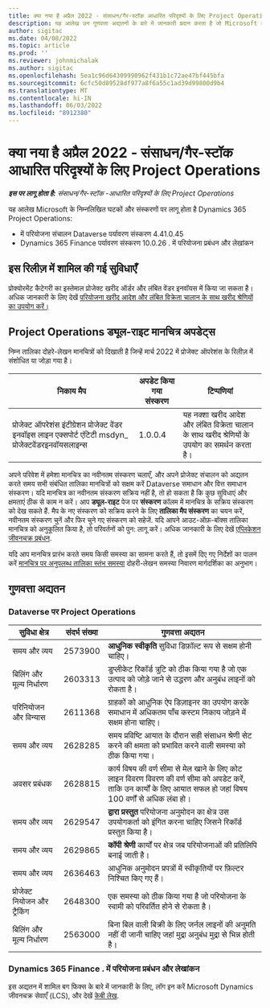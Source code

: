 ```yaml
---
title: क्या नया है अप्रैल 2022 - संसाधन/गैर-स्टॉक आधारित परिदृश्यों के लिए Project Operations
description: यह आलेख उन गुणवत्ता अद्यतनों के बारे में जानकारी प्रदान करता है जो Microsoft के अप्रैल 2022 रिलीज़ में उपलब्ध हैं Dynamics 365 Project Operations संसाधन/गैर-स्टॉक आधारित परिदृश्यों के लिए।
author: sigitac
ms.date: 04/08/2022
ms.topic: article
ms.prod: ''
ms.reviewer: johnmichalak
ms.author: sigitac
ms.openlocfilehash: 5ea1c96d64309990962f431b1c72ae47bf445bfa
ms.sourcegitcommit: 6cfc50d89528df977a8f6a55c1ad39d99800d9b4
ms.translationtype: MT
ms.contentlocale: hi-IN
ms.lasthandoff: 06/03/2022
ms.locfileid: "8912380"
---
```

# <a name="whats-new-april-2022---project-operations-for-resourcenon-stocked-based-scenarios"></a>क्या नया है अप्रैल 2022 - संसाधन/गैर-स्टॉक आधारित परिदृश्यों के लिए Project Operations

_**इस पर लागू होता है:** संसाधन/गैर-स्टॉक -आधारित परिदृश्यों के लिए Project Operations_

यह आलेख Microsoft के निम्नलिखित घटकों और संस्करणों पर लागू होता है Dynamics 365 Project Operations:

- में परियोजना संचालन Dataverse पर्यावरण संस्करण 4.41.0.45
- Dynamics 365 Finance पर्यावरण संस्करण 10.0.26 . में परियोजना प्रबंधन और लेखांकन

## <a name="features-included-in-this-release"></a>इस रिलीज़ में शामिल की गई सुविधाएँ

प्रोक्योरमेंट कैटेगरी का इस्तेमाल प्रोजेक्ट खरीद ऑर्डर और लंबित वेंडर इनवॉयस में किया जा सकता है। अधिक जानकारी के लिए देखें [परियोजना खरीद आदेश और लंबित विक्रेता चालान के साथ खरीद श्रेणियों का उपयोग करें।](configure-procurement-categories.md)

## <a name="project-operations-dual-write-maps-updates"></a>Project Operations ड्यूल-राइट मानचित्र अपडेट्स

निम्न तालिका दोहरे-लेखन मानचित्रों को दिखाती है जिन्हें मार्च 2022 में प्रोजेक्ट ऑपरेशंस के रिलीज़ में संशोधित या जोड़ा गया है।

| निकाय मैप | अपडेट किया गया संस्करण | टिप्पणियां |
| -------------- | ------------------- | ------------|
| प्रोजेक्ट ऑपरेशंस इंटीग्रेशन प्रोजेक्ट वेंडर इनवॉइस लाइन एक्सपोर्ट एंटिटी msdyn\_ प्रोजेक्टवेंडरइनवॉयसलाइन्स | 1.0.0.4 | यह नक्शा खरीद आदेश और लंबित विक्रेता चालान के साथ खरीद श्रेणियों के उपयोग का समर्थन करता है। |

अपने परिवेश में हमेशा मानचित्र का नवीनतम संस्करण चलाएँ, और अपने प्रोजेक्ट संचालन को अद्यतन करते समय सभी संबंधित तालिका मानचित्रों को सक्षम करें Dataverse समाधान और वित्त समाधान संस्करण। यदि मानचित्र का नवीनतम संस्करण सक्रिय नहीं है, तो हो सकता है कि कुछ सुविधाएं और क्षमताएं ठीक से काम न करें। आप **ड्यूल-राइट** पेज पर **संस्करण** कॉलम में मानचित्र के सक्रिय संस्करण को देख सकते हैं. मैप के नए संस्करण को सक्रिय करने के लिए **तालिका मैप संस्करण** का चयन करें, नवीनतम संस्करण चुनें और फिर चुने गए संस्करण को सहेजें. यदि आपने आउट-ऑफ़-बॉक्स तालिका मानचित्र को अनुकूलित किया है, तो परिवर्तनों को पुन: लागू करें। अधिक जानकारी के लिए देखें [एप्लिकेशन जीवनचक्र प्रबंधन](/dynamics365/fin-ops-core/dev-itpro/data-entities/dual-write/app-lifecycle-management).

यदि आप मानचित्र प्रारंभ करते समय किसी समस्या का सामना करते हैं, तो इसमें दिए गए निर्देशों का पालन करें [मानचित्र पर अनुपलब्ध तालिका स्तंभ समस्या](/dynamics365/fin-ops-core/dev-itpro/data-entities/dual-write/dual-write-troubleshooting-finops-upgrades#missing-table-columns-issue-on-maps) दोहरी-लेखन समस्या निवारण मार्गदर्शिका का अनुभाग।

## <a name="quality-updates"></a>गुणवत्ता अद्यतन

### <a name="project-operations-on-dataverse"></a>Dataverse पर Project Operations

| सुविधा क्षेत्र | संदर्भ संख्या | गुणवत्ता अद्यतन |
| ------------ | ---------------- | -------------- |
| समय और व्यय | 2573900 | **आधुनिक स्वीकृति** सुविधा डिफ़ॉल्ट रूप से सक्षम होनी चाहिए। |
| बिलिंग और मूल्य निर्धारण | 2603313 | डुप्लीकेट रिकॉर्ड त्रुटि को ठीक किया गया है जो एक उत्पाद को जोड़े जाने से उद्धरण और अनुबंध लाइनों को रोकता है। |
| परिनियोजन और विन्यास | 2611368 | ग्राहकों को आधुनिक ऐप डिज़ाइनर का उपयोग करके समाधान में अधिकतम पाँच कस्टम निकाय जोड़ने में सक्षम होना चाहिए। |
| समय और व्यय | 2628285 | समय प्रविष्टि आयात के दौरान सही संसाधन श्रेणी सेट करने की क्षमता को प्रभावित करने वाली समस्या को ठीक किया गया। |
|  अवसर प्रबंधक| 2628815 | कार्य विषय की वर्ण सीमा से मेल खाने के लिए कोट लाइन विवरण विवरण की वर्ण सीमा को अपडेट करें, ताकि उन कार्यों के लिए आयात सफल हो जहां विषय 100 वर्णों से अधिक लंबा हो। |
| समय और व्यय| 2629547 | **द्वारा प्रस्तुत** परियोजना अनुमोदन का क्षेत्र उस उपयोगकर्ता को इंगित करना चाहिए जिसने रिकॉर्ड प्रस्तुत किया है। |
| समय और व्यय| 2629865 | **कॉपी श्रेणी** कार्यों पर क्षेत्र जब परियोजनाओं की प्रतिलिपि बनाई जाती है। |
| समय और व्यय| 2636463 | आधुनिक अनुमोदन प्रपत्रों में स्वीकृतियों पर फ़िल्टर निश्चित किए गए हैं। |
| प्रोजेक्ट नियोजन और ट्रैकिंग | 2648300 | एक समस्या को ठीक किया गया है जो परियोजना के स्वामी को परिवर्तित होने से रोकता है। |
| बिलिंग और मूल्य निर्धारण | 2563000 | बिना बिल वाली बिक्री के लिए जर्नल लाइनों की अनुमति नहीं दी जानी चाहिए जहां मुद्रा अनुबंध मुद्रा से भिन्न होती है। |

### <a name="project-management-and-accounting-in-dynamics-365-finance"></a>Dynamics 365 Finance . में परियोजना प्रबंधन और लेखांकन

इस अद्यतन में शामिल बग फिक्स के बारे में जानकारी के लिए, लॉग इन करें Microsoft Dynamics जीवनचक्र सेवाएँ (LCS), और देखें [केबी लेख](https://fix.lcs.dynamics.com/Issue/Details?bugId=662864).
